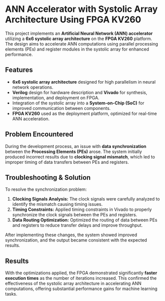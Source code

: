 # ANN Accelerator with Systolic Array Architecture Using FPGA KV260

This project implements an **Artificial Neural Network (ANN) accelerator** utilizing a **6x6 systolic array architecture** on the **FPGA KV260** platform. The design aims to accelerate ANN computations using parallel processing elements (PEs) and register modules in the systolic array for enhanced performance.

## Features
- **6x6 systolic array architecture** designed for high parallelism in neural network operations.
- **Verilog** design for hardware description and **Vivado** for synthesis, implementation, and deployment on FPGA.
- Integration of the systolic array into a **System-on-Chip (SoC)** for improved communication between components.
- **FPGA KV260** used as the deployment platform, optimized for real-time ANN acceleration.

## Problem Encountered
During the development process, an issue with **data synchronization** between the **Processing Elements (PEs)** arose. The system initially produced incorrect results due to **clocking signal mismatch**, which led to improper timing of data transfers between PEs and registers.

## Troubleshooting & Solution
To resolve the synchronization problem:
1. **Clocking Signals Analysis:** The clock signals were carefully analyzed to identify the mismatch causing timing issues.
2. **Timing Constraints:** Applied timing constraints in Vivado to properly synchronize the clock signals between the PEs and registers.
3. **Data Routing Optimization:** Optimized the routing of data between PEs and registers to reduce transfer delays and improve throughput.

After implementing these changes, the system showed improved synchronization, and the output became consistent with the expected results.

## Results
With the optimizations applied, the FPGA demonstrated significantly **faster execution times** as the number of iterations increased. This confirmed the effectiveness of the systolic array architecture in accelerating ANN computations, offering substantial performance gains for machine learning tasks.


